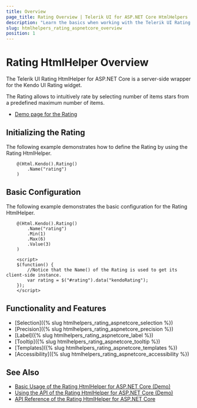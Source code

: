 ```yaml
---
title: Overview
page_title: Rating Overview | Telerik UI for ASP.NET Core HtmlHelpers
description: "Learn the basics when working with the Telerik UI Rating HtmlHelper for ASP.NET Core (MVC 6 or ASP.NET Core MVC)."
slug: htmlhelpers_rating_aspnetcore_overview
position: 1
---
```


# Rating HtmlHelper Overview

The Telerik UI Rating HtmlHelper for ASP.NET Core is a server-side wrapper for the Kendo UI Rating widget.

The Rating allows to intuitively rate by selecting number of items stars from a predefined maximum number of items.

* [Demo page for the Rating](https://demos.telerik.com/aspnet-core/rating/index)

## Initializing the Rating

The following example demonstrates how to define the Rating by using the Rating HtmlHelper.

```Razor
    @(Html.Kendo().Rating()
        .Name("rating")
    )
```

## Basic Configuration

The following example demonstrates the basic configuration for the Rating HtmlHelper.

```Razor
    @(Html.Kendo().Rating()
        .Name("rating")
        .Min(1)
        .Max(6)
        .Value(3)
    )

    <script>
    $(function() {
        //Notice that the Name() of the Rating is used to get its client-side instance.
        var rating = $("#rating").data("kendoRating");
    });
    </script>
```

## Functionality and Features

* [Selection]({% slug htmlhelpers_rating_aspnetcore_selection %})
* [Precision]({% slug htmlhelpers_rating_aspnetcore_precision %})
* [Label]({% slug htmlhelpers_rating_aspnetcore_label %})
* [Tooltip]({% slug htmlhelpers_rating_aspnetcore_tooltip %})
* [Templates]({% slug htmlhelpers_rating_aspnetcore_templates %})
* [Accessibility]({% slug htmlhelpers_rating_aspnetcore_accessibility %})

## See Also

* [Basic Usage of the Rating HtmlHelper for ASP.NET Core (Demo)](https://demos.telerik.com/aspnet-core/rating/index)
* [Using the API of the Rating HtmlHelper for ASP.NET Core (Demo)](https://demos.telerik.com/aspnet-core/rating/api)
* [API Reference of the Rating HtmlHelper for ASP.NET Core](/api/rating)
